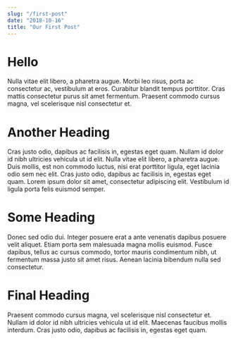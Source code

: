 ```yaml
---
slug: "/first-post"
date: "2018-10-16"
title: "Our First Post"
---
```


# Hello

Nulla vitae elit libero, a pharetra augue. Morbi leo risus, porta ac consectetur ac, vestibulum at eros. Curabitur blandit tempus porttitor. Cras mattis consectetur purus sit amet fermentum. Praesent commodo cursus magna, vel scelerisque nisl consectetur et.

# Another Heading

Cras justo odio, dapibus ac facilisis in, egestas eget quam. Nullam id dolor id nibh ultricies vehicula ut id elit. Nulla vitae elit libero, a pharetra augue. Duis mollis, est non commodo luctus, nisi erat porttitor ligula, eget lacinia odio sem nec elit. Cras justo odio, dapibus ac facilisis in, egestas eget quam. Lorem ipsum dolor sit amet, consectetur adipiscing elit. Vestibulum id ligula porta felis euismod semper.

# Some Heading

Donec sed odio dui. Integer posuere erat a ante venenatis dapibus posuere velit aliquet. Etiam porta sem malesuada magna mollis euismod. Fusce dapibus, tellus ac cursus commodo, tortor mauris condimentum nibh, ut fermentum massa justo sit amet risus. Aenean lacinia bibendum nulla sed consectetur.

# Final Heading

Praesent commodo cursus magna, vel scelerisque nisl consectetur et. Nullam id dolor id nibh ultricies vehicula ut id elit. Maecenas faucibus mollis interdum. Cras justo odio, dapibus ac facilisis in, egestas eget quam.